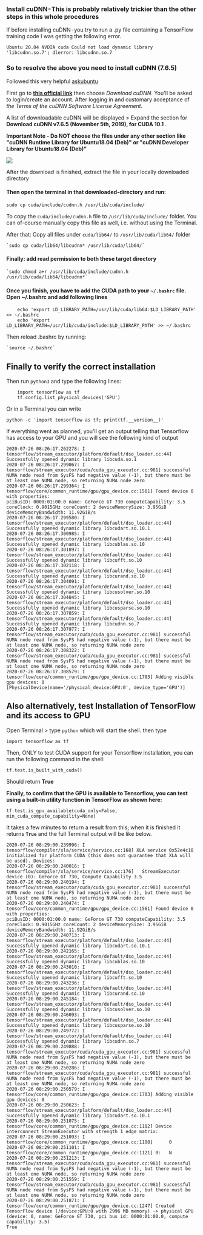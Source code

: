 ### Install cuDNN - This is probably relatively trickier than the other steps in this whole procedures

If before installing cuDNN - you try to run a .py file containing a TensorFlow training code I was getting the following error.

```
Ubuntu 20.04 NVDIA cuda Could not load dynamic library 'libcudnn.so.7'; dlerror: libcudnn.so.7
```

### So to resolve the above you need to install cuDNN (7.6.5)

Followed this very helpful [askubuntu](https://askubuntu.com/questions/1230645/when-is-cuda-gonna-be-released-for-ubuntu-20-04)

First go to **[this official link][3]** then choose _Download cuDNN_. You'll be asked to login/create an account. After logging in and customary acceptance of _the Terms of the cuDNN Software License Agreement_.

A list of downloadable cuDNN will be displayed > Expand the section for **Download cuDNN v7.6.5 (November 5th, 2019), for CUDA 10.1** .

**Important Note - Do NOT choose the files under any other section like "cuDNN Runtime Library for Ubuntu18.04 (Deb)" or "cuDNN Developer Library for Ubuntu18.04 (Deb)"**

![](assets/2020-07-26-07-48-25.png)

After the download is finished, extract the file in your locally downloaded directory

#### Then open the terminal in that downloaded-directory and run:

`sudo cp cuda/include/cudnn.h /usr/lib/cuda/include/`

To copy the `cuda/include/cudnn.h` file to `/usr/lib/cuda/include/` folder. You can of-course manually copy this file as well, i.e. without using the Terminal.

After that: Copy all files under `cuda/lib64/` to `/usr/lib/cuda/lib64/` folder

    `sudo cp cuda/lib64/libcudnn* /usr/lib/cuda/lib64/`

#### Finally: add read permission to both these target directory

    `sudo chmod a+r /usr/lib/cuda/include/cudnn.h /usr/lib/cuda/lib64/libcudnn*`

#### Once you finish, you have to add the CUDA path to your `~/.bashrc` file. Open ~/.bashrc and add following lines

```
    echo 'export LD_LIBRARY_PATH=/usr/lib/cuda/lib64:$LD_LIBRARY_PATH' >> ~/.bashrc
    echo 'export LD_LIBRARY_PATH=/usr/lib/cuda/include:$LD_LIBRARY_PATH' >> ~/.bashrc

```

Then reload .bashrc by running:

    `source ~/.bashrc`

## Finally to verify the correct installation

Then run `python3` and type the following lines:

```
    import tensorflow as tf
    tf.config.list_physical_devices('GPU')
```

Or in a Terminal you can write

```
python -c 'import tensorflow as tf; print(tf.__version__)'
```

If everything went as planned, you'll get an output telling that Tensorflow has access to your GPU and you will see the following kind of output

```
2020-07-26 08:26:17.262278: I tensorflow/stream_executor/platform/default/dso_loader.cc:44] Successfully opened dynamic library libcuda.so.1
2020-07-26 08:26:17.299067: I tensorflow/stream_executor/cuda/cuda_gpu_executor.cc:981] successful NUMA node read from SysFS had negative value (-1), but there must be at least one NUMA node, so returning NUMA node zero
2020-07-26 08:26:17.299364: I tensorflow/core/common_runtime/gpu/gpu_device.cc:1561] Found device 0 with properties:
pciBusID: 0000:01:00.0 name: GeForce GT 730 computeCapability: 3.5
coreClock: 0.9015GHz coreCount: 2 deviceMemorySize: 3.95GiB deviceMemoryBandwidth: 11.92GiB/s
2020-07-26 08:26:17.299580: I tensorflow/stream_executor/platform/default/dso_loader.cc:44] Successfully opened dynamic library libcudart.so.10.1
2020-07-26 08:26:17.300985: I tensorflow/stream_executor/platform/default/dso_loader.cc:44] Successfully opened dynamic library libcublas.so.10
2020-07-26 08:26:17.301897: I tensorflow/stream_executor/platform/default/dso_loader.cc:44] Successfully opened dynamic library libcufft.so.10
2020-07-26 08:26:17.302118: I tensorflow/stream_executor/platform/default/dso_loader.cc:44] Successfully opened dynamic library libcurand.so.10
2020-07-26 08:26:17.304091: I tensorflow/stream_executor/platform/default/dso_loader.cc:44] Successfully opened dynamic library libcusolver.so.10
2020-07-26 08:26:17.304845: I tensorflow/stream_executor/platform/default/dso_loader.cc:44] Successfully opened dynamic library libcusparse.so.10
2020-07-26 08:26:17.307859: I tensorflow/stream_executor/platform/default/dso_loader.cc:44] Successfully opened dynamic library libcudnn.so.7
2020-07-26 08:26:17.307977: I tensorflow/stream_executor/cuda/cuda_gpu_executor.cc:981] successful NUMA node read from SysFS had negative value (-1), but there must be at least one NUMA node, so returning NUMA node zero
2020-07-26 08:26:17.308322: I tensorflow/stream_executor/cuda/cuda_gpu_executor.cc:981] successful NUMA node read from SysFS had negative value (-1), but there must be at least one NUMA node, so returning NUMA node zero
2020-07-26 08:26:17.308579: I tensorflow/core/common_runtime/gpu/gpu_device.cc:1703] Adding visible gpu devices: 0
[PhysicalDevice(name='/physical_device:GPU:0', device_type='GPU')]

```

## Also alternatively, test Installation of TensorFlow and its access to GPU

Open Terminal > type `python` which will start the shell. then type

`import tensorflow as tf`

Then, ONLY to test CUDA support for your Tensorflow installation, you can run the following command in the shell:

`tf.test.is_built_with_cuda()`

Should return **True**

**Finally, to confirm that the GPU is available to Tensorflow, you can test using a built-in utility function in TensorFlow as shown here:**

```
tf.test.is_gpu_available(cuda_only=False, min_cuda_compute_capability=None)
```

It takes a few minutes to return a result from this; when it is finished it returns **`True`** and the full Terminal output will be like below.

```
2020-07-26 08:29:00.239996: I tensorflow/compiler/xla/service/service.cc:168] XLA service 0x52e4c10 initialized for platform CUDA (this does not guarantee that XLA will be used). Devices:
2020-07-26 08:29:00.240016: I tensorflow/compiler/xla/service/service.cc:176]   StreamExecutor device (0): GeForce GT 730, Compute Capability 3.5
2020-07-26 08:29:00.240194: I tensorflow/stream_executor/cuda/cuda_gpu_executor.cc:981] successful NUMA node read from SysFS had negative value (-1), but there must be at least one NUMA node, so returning NUMA node zero
2020-07-26 08:29:00.240474: I tensorflow/core/common_runtime/gpu/gpu_device.cc:1561] Found device 0 with properties:
pciBusID: 0000:01:00.0 name: GeForce GT 730 computeCapability: 3.5
coreClock: 0.9015GHz coreCount: 2 deviceMemorySize: 3.95GiB deviceMemoryBandwidth: 11.92GiB/s
2020-07-26 08:29:00.240713: I tensorflow/stream_executor/platform/default/dso_loader.cc:44] Successfully opened dynamic library libcudart.so.10.1
2020-07-26 08:29:00.242165: I tensorflow/stream_executor/platform/default/dso_loader.cc:44] Successfully opened dynamic library libcublas.so.10
2020-07-26 08:29:00.243010: I tensorflow/stream_executor/platform/default/dso_loader.cc:44] Successfully opened dynamic library libcufft.so.10
2020-07-26 08:29:00.243236: I tensorflow/stream_executor/platform/default/dso_loader.cc:44] Successfully opened dynamic library libcurand.so.10
2020-07-26 08:29:00.245184: I tensorflow/stream_executor/platform/default/dso_loader.cc:44] Successfully opened dynamic library libcusolver.so.10
2020-07-26 08:29:00.246093: I tensorflow/stream_executor/platform/default/dso_loader.cc:44] Successfully opened dynamic library libcusparse.so.10
2020-07-26 08:29:00.249772: I tensorflow/stream_executor/platform/default/dso_loader.cc:44] Successfully opened dynamic library libcudnn.so.7
2020-07-26 08:29:00.249888: I tensorflow/stream_executor/cuda/cuda_gpu_executor.cc:981] successful NUMA node read from SysFS had negative value (-1), but there must be at least one NUMA node, so returning NUMA node zero
2020-07-26 08:29:00.250286: I tensorflow/stream_executor/cuda/cuda_gpu_executor.cc:981] successful NUMA node read from SysFS had negative value (-1), but there must be at least one NUMA node, so returning NUMA node zero
2020-07-26 08:29:00.250579: I tensorflow/core/common_runtime/gpu/gpu_device.cc:1703] Adding visible gpu devices: 0
2020-07-26 08:29:00.250623: I tensorflow/stream_executor/platform/default/dso_loader.cc:44] Successfully opened dynamic library libcudart.so.10.1
2020-07-26 08:29:00.251075: I tensorflow/core/common_runtime/gpu/gpu_device.cc:1102] Device interconnect StreamExecutor with strength 1 edge matrix:
2020-07-26 08:29:00.251093: I tensorflow/core/common_runtime/gpu/gpu_device.cc:1108]      0
2020-07-26 08:29:00.251101: I tensorflow/core/common_runtime/gpu/gpu_device.cc:1121] 0:   N
2020-07-26 08:29:00.251213: I tensorflow/stream_executor/cuda/cuda_gpu_executor.cc:981] successful NUMA node read from SysFS had negative value (-1), but there must be at least one NUMA node, so returning NUMA node zero
2020-07-26 08:29:00.251559: I tensorflow/stream_executor/cuda/cuda_gpu_executor.cc:981] successful NUMA node read from SysFS had negative value (-1), but there must be at least one NUMA node, so returning NUMA node zero
2020-07-26 08:29:00.251871: I tensorflow/core/common_runtime/gpu/gpu_device.cc:1247] Created TensorFlow device (/device:GPU:0 with 2996 MB memory) -> physical GPU (device: 0, name: GeForce GT 730, pci bus id: 0000:01:00.0, compute capability: 3.5)
True
```

[1]: https://askubuntu.com/users/263979/meetnick
[2]: https://askubuntu.com/a/1231356/822295
[3]: https://developer.nvidia.com/rdp/form/cudnn-download-survey
